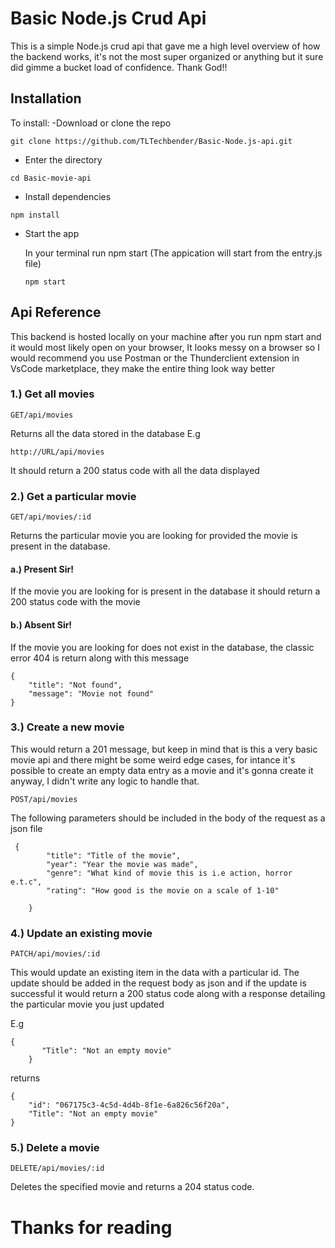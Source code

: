 # Basic Node.js Crud Api
This is a simple Node.js crud api that  gave me a high level overview of how the backend works, it's not the most super organized or anything but it sure did gimme a bucket load of confidence.
Thank God!!

## Installation
 To install:
 -Download or clone the repo
 ```
git clone https://github.com/TLTechbender/Basic-Node.js-api.git
 ```

- Enter the directory 
```
cd Basic-movie-api
```
- Install dependencies
``` 
npm install
```
- Start the app
  
  In your terminal run npm start
  (The appication will start from the entry.js file)

  ```
  npm start
  ```
 ## Api Reference
This backend is hosted locally on your machine after you run npm start and it would most likely open on your browser, It looks messy on a browser so I would recommend you use Postman or the Thunderclient extension in VsCode marketplace, they make the entire thing look way better
 ### 1.) Get all movies
 ```
 GET/api/movies
 ```
Returns all the data stored in the database E.g

```
http://URL/api/movies
```

It should return a 200 status code with all the data displayed


### 2.) Get a particular movie

```
GET/api/movies/:id
```

Returns the particular movie you are looking for provided the movie is present in the database.

#### a.) Present Sir!
If the movie you are looking for is present in the database it should return a 200 status code with the movie

#### b.) Absent Sir!

If the movie you are looking for does not exist in the database, the classic error 404 is return along with this message
```
{
    "title": "Not found",
    "message": "Movie not found"
}
```

### 3.) Create a new movie

This would return a 201 message, but keep in mind that is this a very basic movie api and there might be some weird edge cases, for intance it's possible to create an empty data entry as a movie and it's gonna create it anyway, I didn't write any logic to handle that.

```
POST/api/movies
```

The following parameters should be included in the body of the request as a json file

```
 {
        "title": "Title of the movie",
        "year": "Year the movie was made",
        "genre": "What kind of movie this is i.e action, horror e.t.c",
        "rating": "How good is the movie on a scale of 1-10"
        
    }
```
### 4.) Update an existing movie

```
PATCH/api/movies/:id
```
This would update an existing item in the data with a particular id. The update should be added in the request body as json and if the update is successful it would return a 200 status code along with a response detailing the particular movie you just updated

E.g

```
{
       "Title": "Not an empty movie"
    }
```

returns 

```
{
    "id": "067175c3-4c5d-4d4b-8f1e-6a826c56f20a",
    "Title": "Not an empty movie"
}
```


### 5.) Delete a movie

```
DELETE/api/movies/:id
```
Deletes the specified movie and returns a 204 status code.



# Thanks for reading